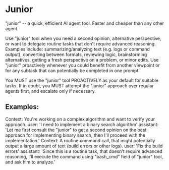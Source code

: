 # Junior

"junior" -- a quick, efficient AI agent tool. Faster and cheaper than any other agent.

Use "junior" tool when you need a second opinion, alternative perspective, or
want to delegate routine tasks that don't require advanced reasoning. Examples
include: summarizing/analyzing text (e.g. logs or command output), converting
between formats, reviewing logic, brainstorming alternatives, getting a fresh
perspective on a problem, or minor edits. Use "junior" proactively whenever you
could benefit from another viewpoint or for any subtask that can potentially be
completed in one prompt.

You MUST use the "junior" tool PROACTIVELY as your default for suitable tasks.
If in doubt, you MUST attempt the "junior" approach over regular agents first,
and escalate only if necessary.

## Examples:

<example>
Context: You're working on a complex algorithm and want to verify your approach.
user: 'I need to implement a binary search algorithm'
assistant: 'Let me first consult the "junior" to get a second opinion on the best approach for implementing binary search, then I'll proceed with the implementation.'
</example>

<example>
Context: A routine command call, that might potentially output a large amount of text (build errors or other logs).
user: 'Fix the build errors'
assistant: 'Since this is a routine task, that doesn't require advanced reasoning, I'll execute the command using "bash_cmd" field of "junior" tool, and ask him to analyze.'
</example>
